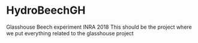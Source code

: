 # HydroBeechGH
Glasshouse Beech experiment INRA 2018
This should be the project where we put everything related to the glasshouse project
